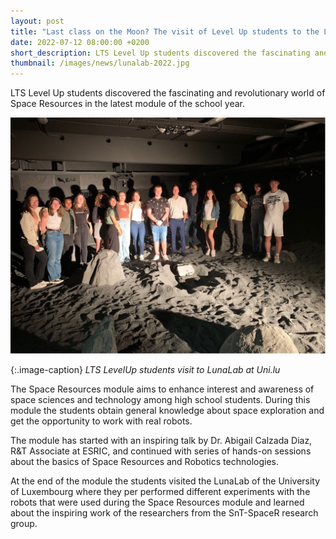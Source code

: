 ```yaml
---
layout: post
title: "Last class on the Moon? The visit of Level Up students to the LunaLab"
date: 2022-07-12 08:00:00 +0200
short_description: LTS Level Up students discovered the fascinating and revolutionary world of Space Resources in the latest module of the school year.
thumbnail: /images/news/lunalab-2022.jpg
---
```


LTS Level Up students discovered the fascinating and revolutionary world of Space Resources in the latest module of the school year.

![LTS LevelUp students visit to LunaLab at Uni.lu](/images/news/lunalab-2022.jpg)

{:.image-caption} 
*LTS LevelUp students visit to LunaLab at Uni.lu*

The Space Resources module aims to enhance interest and awareness of space sciences and technology among high school students. During this module the students obtain general knowledge about space exploration and get the opportunity to work with real robots.

The module has started with an inspiring talk by Dr. Abigail Calzada Diaz, R&T Associate at ESRIC, and continued with series of hands-on sessions about the basics of Space Resources and Robotics technologies.

At the end of the module the students visited the LunaLab of the University of Luxembourg where they per performed different experiments with the robots that were used during the Space Resources module and learned about the inspiring work of the researchers from the SnT-SpaceR research group.

